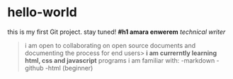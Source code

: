 # hello-world
this is my first Git project. stay tuned!
**#h1 amara enwerem**
_technical writer_
>i am open to collaborating on open source documents and documenting the process for end users>
**i am currerntly learning html, css and javascript**
programs i am familiar with:
-markdown
-github
-html (beginner)
